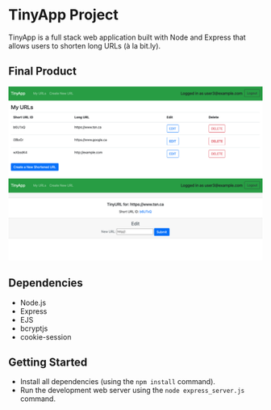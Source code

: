 # TinyApp Project

TinyApp is a full stack web application built with Node and Express that allows users to shorten long URLs (à la bit.ly).

## Final Product


!["My Urls Page"](/my-urls-page.png)
!["Edit Urls Page"](/edit-url-page.png)

## Dependencies

- Node.js
- Express
- EJS
- bcryptjs
- cookie-session

## Getting Started

- Install all dependencies (using the `npm install` command).
- Run the development web server using the `node express_server.js` command.